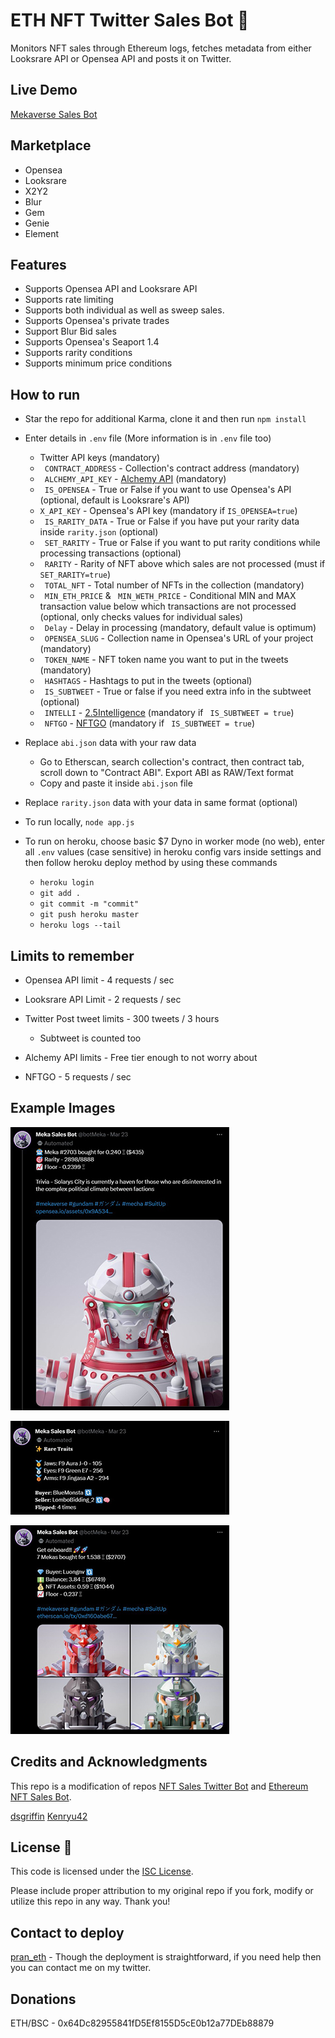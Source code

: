 # ETH NFT Twitter Sales Bot 🤖

 Monitors NFT sales through Ethereum logs, fetches metadata from either Looksrare API or Opensea API and posts it on Twitter.

## Live Demo

[Mekaverse Sales Bot](https://twitter.com/botMeka)

## Marketplace

- Opensea
- Looksrare
- X2Y2
- Blur
- Gem
- Genie
- Element

## Features

- Supports Opensea API and Looksrare API
- Supports rate limiting
- Supports both individual as well as sweep sales.
- Supports Opensea's private trades
- Support Blur Bid sales
- Supports Opensea's Seaport 1.4
- Supports rarity conditions
- Supports minimum price conditions

## How to run

- Star the repo for additional Karma, clone it and then run ```npm install```
- Enter details in ```.env``` file (More information is in ```.env``` file too)
  - Twitter API keys (mandatory)
  - ``` CONTRACT_ADDRESS``` - Collection's contract address (mandatory)
  - ``` ALCHEMY_API_KEY``` - [Alchemy API](https://www.alchemy.com/) (mandatory)
  - ``` IS_OPENSEA```  - True or False if you want to use Opensea's API (optional, default is Looksrare's API)
  - ```X_API_KEY``` - Opensea's API key (mandatory if ```IS_OPENSEA=true```)
  - ``` IS_RARITY_DATA``` - True or False if you have put your rarity data inside ```rarity.json``` (optional)
  - ``` SET_RARITY``` - True or False if you want to put rarity conditions while processing transactions (optional)
  - ``` RARITY``` - Rarity of NFT above which sales are not processed (must if ``` SET_RARITY=true```)
  - ``` TOTAL_NFT``` - Total number of NFTs in the collection (mandatory)
  - ``` MIN_ETH_PRICE``` & ``` MIN_WETH_PRICE``` - Conditional MIN and MAX transaction value below which transactions are not processed (optional, only checks values for individual sales)
  - ``` Delay``` - Delay in processing (mandatory, default value is optimum)
  - ``` OPENSEA_SLUG``` - Collection name in Opensea's URL of your project (mandatory)
  - ``` TOKEN_NAME``` - NFT token name you want to put in the tweets (mandatory)
  - ``` HASHTAGS``` - Hashtags to put in the tweets (optional)
  - ``` IS_SUBTWEET``` - True or false if you need extra info in the subtweet (optional)
  - ``` INTELLI``` - [2.5Intelligence](https://2.5.dev/) (mandatory if ``` IS_SUBTWEET = true```)
  - ``` NFTGO``` - [NFTGO](https://nftgo.io/) (mandatory if ``` IS_SUBTWEET = true```)

- Replace ```abi.json``` data with your raw data
  - Go to Etherscan, search collection's contract, then contract tab, scroll down to "Contract ABI". Export ABI as RAW/Text format
  - Copy and paste it inside ```abi.json``` file

- Replace ```rarity.json``` data with your data in same format (optional)
- To run locally, ``` node app.js ```
- To run on heroku, choose basic $7 Dyno in worker mode (no web), enter all ```.env``` values (case sensitive) in heroku config vars inside settings and then follow heroku deploy method by using these commands
  - ```heroku login```
  - ```git add .```
  - ```git commit -m "commit"```
  - ```git push heroku master```
  - ```heroku logs --tail```

## Limits to remember

- Opensea API limit - 4 requests / sec
- Looksrare API Limit - 2 requests / sec
- Twitter Post tweet limits - 300 tweets / 3 hours
  - Subtweet is counted too

- Alchemy API limits - Free tier enough to not worry about
- NFTGO - 5 requests / sec

## Example Images

![Individual Sale](https://raw.githubusercontent.com/pranscript/ETH-NFT-Twitter-sales-bot/master/img/individualSale.jpg)

![Subtweet](https://raw.githubusercontent.com/pranscript/ETH-NFT-Twitter-sales-bot/master/img/subtweet.jpg)

![Sweep Sale](https://raw.githubusercontent.com/pranscript/ETH-NFT-Twitter-sales-bot/master/img/sweep.jpg)


## Credits and Acknowledgments

This repo is a modification of repos [NFT Sales Twitter Bot](https://github.com/dsgriffin/nft-sales-twitter-bot) and [Ethereum NFT Sales Bot](https://github.com/kenryu42/ethereum-nft-sales-bot).

[dsgriffin](https://github.com/dsgriffin) 
[Kenryu42](https://github.com/kenryu42) 

## License 📃

This code is licensed under the [ISC License](https://choosealicense.com/licenses/isc/).

Please include proper attribution to my original repo if you fork, modify or utilize this repo in any way. Thank you!

## Contact to deploy

[pran_eth](https://twitter.com/pran_eth) - Though the deployment is straightforward, if you need help then you can contact me on my twitter.

## Donations

ETH/BSC - 0x64Dc82955841fD5Ef8155D5cE0b12a77DEb88879

